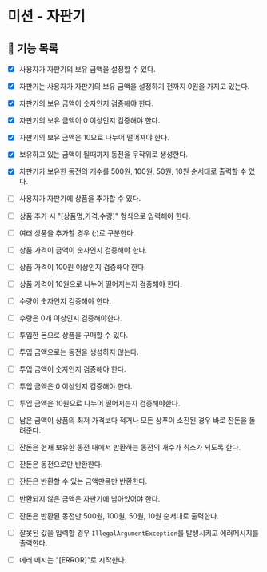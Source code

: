 # 미션 - 자판기

## 🎯 기능 목록

- [x] 사용자가 자판기의 보유 금액을 설정할 수 있다.
- [x] 자판기는 사용자가 자판기의 보유 금액을 설정하기 전까지 0원을 가지고 있는다.
- [x] 자판기의 보유 금액이 숫자인지 검증해야 한다.
- [x] 자판기의 보유 금액이 0 이상인지 검증해야 한다.
- [x] 자판기의 보유 금액은 10으로 나누어 떨어져야 한다.
- [x] 보유하고 있는 금액이 될때까지 동전을 무작위로 생성한다.

- [x] 자판기가 보유한 동전의 개수를 500원, 100원, 50원, 10원 순서대로 출력할 수 있다.

- [ ] 사용자가 자판기에 상품을 추가할 수 있다.
- [ ] 상품 추가 시 "[상품명,가격,수량]" 형식으로 입력해야 한다.
- [ ] 여러 상품을 추가할 경우 (;)로 구분한다.
- [ ] 상품 가격이 금액이 숫자인지 검증해야 한다.
- [ ] 상품 가격이 100원 이상인지 검증해야 한다.
- [ ] 상품 가격이 10원으로 나누어 떨어지는지 검증해야 한다.
- [ ] 수량이 숫자인지 검증해야 한다.
- [ ] 수량은 0개 이상인지 검증해야한다.

- [ ] 투입한 돈으로 상품을 구매할 수 있다.
- [ ] 투입 금액으로는 동전을 생성하지 않는다.
- [ ] 투입 금액이 숫자인지 검증해야 한다.
- [ ] 투입 금액은 0 이상인지 검증해야 한다.
- [ ] 투입 금액은 10원으로 나누어 떨어지는지 검증해야한다.

- [ ] 남은 금액이 상품의 최저 가격보다 적거나 모든 상푸이 소진된 경우 바로 잔돈을 돌려준다.
- [ ] 잔돈은 현재 보유한 동전 내에서 반환하는 동전의 개수가 최소가 되도록 한다.
- [ ] 잔돈은 동전으로만 반환한다.
- [ ] 잔돈은 반환할 수 있는 금액만큼만 반환한다.
- [ ] 반환되지 않은 금액은 자판기에 남아있어야 한다.
- [ ] 잔돈은 반환된 동전만 500원, 100원, 50원, 10원 순서대로 출력한다.

- [ ] 잘못된 값을 입력할 경우 `IllegalArgumentException`를 발생시키고 에러메시지를 출력한다.
- [ ] 에러 메시는 "[ERROR]"로 시작한다.
